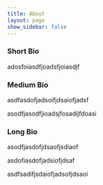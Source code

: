 ```yaml
---
title: About
layout: page
show_sidebar: false
---
```


### Short Bio 

adosfoiasdfjoadsfjoiasdjf

### Medium Bio

asdfasdofjadsoifjdsaiofjadsf

asodfjasodfjioadsjfosadijfdoasi

### Long Bio

asodfjasdofjdsaofjsdiaof

asdofiasdofjadsiofjdsaf

asdfsadifjsdaiofjadsofjdsaoi